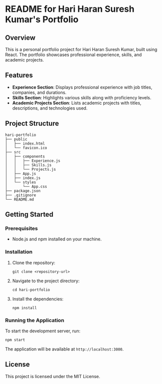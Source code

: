 # README for Hari Haran Suresh Kumar's Portfolio

## Overview
This is a personal portfolio project for Hari Haran Suresh Kumar, built using React. The portfolio showcases professional experience, skills, and academic projects.

## Features
- **Experience Section**: Displays professional experience with job titles, companies, and durations.
- **Skills Section**: Highlights various skills along with proficiency levels.
- **Academic Projects Section**: Lists academic projects with titles, descriptions, and technologies used.

## Project Structure
```
hari-portfolio
├── public
│   ├── index.html
│   └── favicon.ico
├── src
│   ├── components
│   │   ├── Experience.js
│   │   ├── Skills.js
│   │   └── Projects.js
│   ├── App.js
│   ├── index.js
│   └── styles
│       └── App.css
├── package.json
├── .gitignore
└── README.md
```

## Getting Started

### Prerequisites
- Node.js and npm installed on your machine.

### Installation
1. Clone the repository:
   ```
   git clone <repository-url>
   ```
2. Navigate to the project directory:
   ```
   cd hari-portfolio
   ```
3. Install the dependencies:
   ```
   npm install
   ```

### Running the Application
To start the development server, run:
```
npm start
```
The application will be available at `http://localhost:3000`.

## License
This project is licensed under the MIT License.